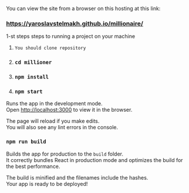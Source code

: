  You can view the site from a browser on this hosting at this link:

### https://yaroslavstelmakh.github.io/millionaire/

1-st steps steps to running a project on your machine
1. `You should clone repository`

2. ### `cd millioner`

3. ### `npm install`

4. ### `npm start`

Runs the app in the development mode.\
Open [http://localhost:3000](http://localhost:3000) to view it in the browser.

The page will reload if you make edits.\
You will also see any lint errors in the console.

### `npm run build`

Builds the app for production to the `build` folder.\
It correctly bundles React in production mode and optimizes the build for the best performance.

The build is minified and the filenames include the hashes.\
Your app is ready to be deployed!
